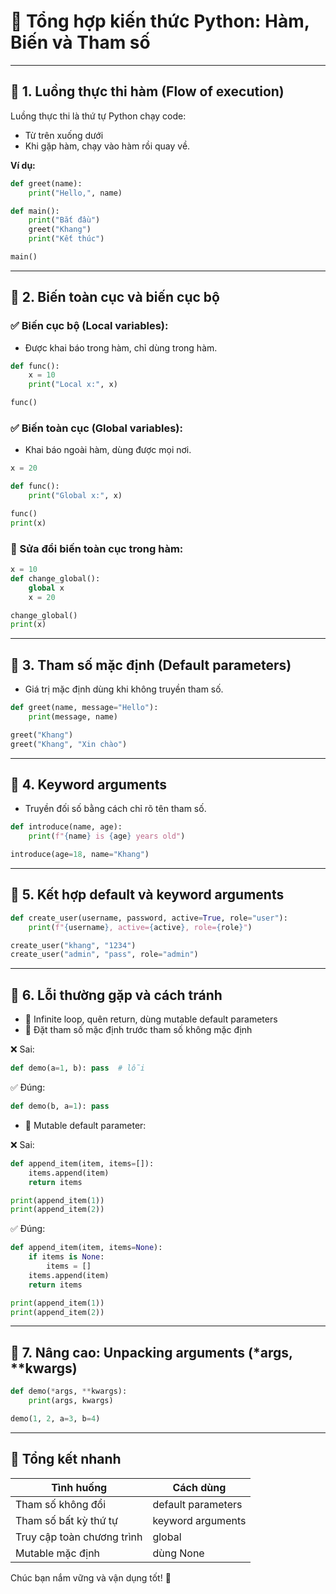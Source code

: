 
# 📌 Tổng hợp kiến thức Python: Hàm, Biến và Tham số

---

## 🚩 1. Luồng thực thi hàm (Flow of execution)

Luồng thực thi là thứ tự Python chạy code:
- Từ trên xuống dưới
- Khi gặp hàm, chạy vào hàm rồi quay về.

**Ví dụ:**

```python
def greet(name):
    print("Hello,", name)

def main():
    print("Bắt đầu")
    greet("Khang")
    print("Kết thúc")

main()
```

---

## 🚩 2. Biến toàn cục và biến cục bộ

### ✅ Biến cục bộ (Local variables):
- Được khai báo trong hàm, chỉ dùng trong hàm.

```python
def func():
    x = 10
    print("Local x:", x)

func()
```

### ✅ Biến toàn cục (Global variables):
- Khai báo ngoài hàm, dùng được mọi nơi.

```python
x = 20

def func():
    print("Global x:", x)

func()
print(x)
```

### 📌 Sửa đổi biến toàn cục trong hàm:

```python
x = 10
def change_global():
    global x
    x = 20

change_global()
print(x)
```

---

## 🚩 3. Tham số mặc định (Default parameters)

- Giá trị mặc định dùng khi không truyền tham số.

```python
def greet(name, message="Hello"):
    print(message, name)

greet("Khang")
greet("Khang", "Xin chào")
```

---

## 🚩 4. Keyword arguments

- Truyền đối số bằng cách chỉ rõ tên tham số.

```python
def introduce(name, age):
    print(f"{name} is {age} years old")

introduce(age=18, name="Khang")
```

---

## 🚩 5. Kết hợp default và keyword arguments

```python
def create_user(username, password, active=True, role="user"):
    print(f"{username}, active={active}, role={role}")

create_user("khang", "1234")
create_user("admin", "pass", role="admin")
```

---

## 🚩 6. Lỗi thường gặp và cách tránh

- 🔴 Infinite loop, quên return, dùng mutable default parameters
- 🔴 Đặt tham số mặc định trước tham số không mặc định

❌ Sai:
```python
def demo(a=1, b): pass  # lỗi
```

✅ Đúng:
```python
def demo(b, a=1): pass
```

- 🔴 Mutable default parameter:

❌ Sai:
```python
def append_item(item, items=[]):
    items.append(item)
    return items

print(append_item(1))
print(append_item(2))
```

✅ Đúng:
```python
def append_item(item, items=None):
    if items is None:
        items = []
    items.append(item)
    return items

print(append_item(1))
print(append_item(2))
```

---

## 🚩 7. Nâng cao: Unpacking arguments (*args, **kwargs)

```python
def demo(*args, **kwargs):
    print(args, kwargs)

demo(1, 2, a=3, b=4)
```

---

## 🎯 Tổng kết nhanh

| Tình huống               | Cách dùng |
| ------------------------ | --------- |
| Tham số không đổi        | default parameters |
| Tham số bất kỳ thứ tự    | keyword arguments |
| Truy cập toàn chương trình| global |
| Mutable mặc định         | dùng None |

Chúc bạn nắm vững và vận dụng tốt! 🚀

